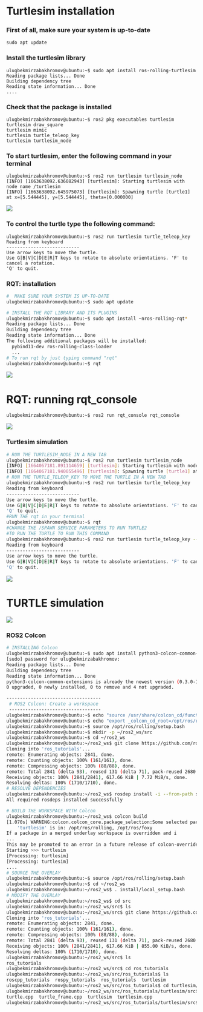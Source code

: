 # Turtlesim installation

### First of all, make sure your system is up-to-date
```
sudo apt update
```
### Install the turtlesim library
```
ulugbekmirzabakhromov@ubuntu:~$ sudo apt install ros-rolling-turtlesim
Reading package lists... Done
Building dependency tree       
Reading state information... Done
....
```
### Check that the package is installed
```
ulugbekmirzabakhromov@ubuntu:~$ ros2 pkg executables turtlesim
turtlesim draw_square
turtlesim mimic
turtlesim turtle_teleop_key
turtlesim turtlesim_node
```
### To start turtlesim, enter the following command in your terminal
```
ulugbekmirzabakhromov@ubuntu:~$ ros2 run turtlesim turtlesim_node
[INFO] [1663638092.636082943] [turtlesim]: Starting turtlesim with node name /turtlesim
[INFO] [1663638092.645975073] [turtlesim]: Spawning turtle [turtle1] at x=[5.544445], y=[5.544445], theta=[0.000000]
```
![](https://github.com/ULUGBEK12194914/turtlesim_project/blob/main/screenshots/Screen%20Shot%202022-09-21%20at%2014.03.15.png)
### To control the turtle type the following command:
```
ulugbekmirzabakhromov@ubuntu:~$ ros2 run turtlesim turtle_teleop_key
Reading from keyboard
---------------------------
Use arrow keys to move the turtle.
Use G|B|V|C|D|E|R|T keys to rotate to absolute orientations. 'F' to cancel a rotation.
'Q' to quit.
```
### RQT: installation
```bash
#  MAKE SURE YOUR SYSTEM IS UP-TO-DATE
ulugbekmirzabakhromov@ubuntu:~$ sudo apt update

# INSTALL THE RQT LIBRARY AND ITS PLUGINS
ulugbekmirzabakhromov@ubuntu:~$ sudo apt install ~nros-rolling-rqt*
Reading package lists... Done
Building dependency tree       
Reading state information... Done
The following additional packages will be installed:
  pybind11-dev ros-rolling-class-loader
  ...
# To run rqt by just typing command "rqt"
ulugbekmirzabakhromov@ubuntu:~$ rqt
```
![](https://github.com/ULUGBEK12194914/turtlesim_project/blob/main/screenshots/Screen%20Shot%202022-09-21%20at%2018.40.15.png)
# RQT: running rqt_console
```
ulugbekmirzabakhromov@ubuntu:~$ ros2 run rqt_console rqt_console
```
![](https://github.com/ULUGBEK12194914/turtlesim_project/blob/main/screenshots/Screen%20Shot%202022-09-21%20at%2021.45.00.png)
### Turtlesim simulation
```bash
# RUN THE TURTLESIM_NODE IN A NEW TAB
ulugbekmirzabakhromov@ubuntu:~$ ros2 run turtlesim turtlesim_node
[INFO] [1664067181.891114659] [turtlesim]: Starting turtlesim with node name /turtlesim
[INFO] [1664067181.940055496] [turtlesim]: Spawning turtle [turtle1] at x=[5.544445], y=[5.544445], theta=[0.000000]
# RUN THE TURTLE_TELEOP_KEY TO MOVE THE TURTLE IN A NEW TAB
ulugbekmirzabakhromov@ubuntu:~$ ros2 run turtlesim turtle_teleop_key
Reading from keyboard
---------------------------
Use arrow keys to move the turtle.
Use G|B|V|C|D|E|R|T keys to rotate to absolute orientations. 'F' to cancel a rotation.
'Q' to quit.
#RUN THE rqt in your terminal
ulugbekmirzabakhromov@ubuntu:~$ rqt
#CHANGE THE /SPAWN SERVICE PARAMETERS TO RUN TURTLE2
#TO RUN THE TURTLE TO RUN THIS COMMAND
ulugbekmirzabakhromov@ubuntu:~$ ros2 run turtlesim turtle_teleop_key --ros-args --remap turtle1/cmd_vel:=turtle2/cmd_vel
Reading from keyboard
---------------------------
Use arrow keys to move the turtle.
Use G|B|V|C|D|E|R|T keys to rotate to absolute orientations. 'F' to cancel a rotation.
'Q' to quit.
```
![](https://github.com/ULUGBEK12194914/turtlesim_project/blob/main/screenshots/Screen%20Shot%202022-09-25%20at%2010.11.58.png)
# TURTLE simulation
![](https://github.com/ULUGBEK12194914/turtlesim_project/blob/main/screenshots/Peek%202022-09-24%2018-24.gif)
### ROS2 Colcon
```bash
# INSTALLING Colcon
ulugbekmirzabakhromov@ubuntu:~$ sudo apt install python3-colcon-common-extensions
[sudo] password for ulugbekmirzabakhromov: 
Reading package lists... Done
Building dependency tree       
Reading state information... Done
python3-colcon-common-extensions is already the newest version (0.3.0-1).
0 upgraded, 0 newly installed, 0 to remove and 4 not upgraded.

-----------------------------------
 # ROS2 Colcon: Create a workspace
 ----------------------------------
ulugbekmirzabakhromov@ubuntu:~$ echo "source /usr/share/colcon_cd/function/colcon_cd.sh" >> ~/.bashrc
ulugbekmirzabakhromov@ubuntu:~$ echo "export _colcon_cd_root=/opt/ros/rolling/" >> ~/.bashrc
ulugbekmirzabakhromov@ubuntu:~$ source /opt/ros/rolling/setup.bash
ulugbekmirzabakhromov@ubuntu:~$ mkdir -p ~/ros2_ws/src
ulugbekmirzabakhromov@ubuntu:~$ cd ~/ros2_ws
ulugbekmirzabakhromov@ubuntu:~/ros2_ws$ git clone https://github.com/ros/ros_tutorials.git -b rolling-devel
Cloning into 'ros_tutorials'...
remote: Enumerating objects: 2841, done.
remote: Counting objects: 100% (161/161), done.
remote: Compressing objects: 100% (88/88), done.
remote: Total 2841 (delta 93), reused 131 (delta 71), pack-reused 2680
Receiving objects: 100% (2841/2841), 617.66 KiB | 7.72 MiB/s, done.
Resolving deltas: 100% (1710/1710), done.
# RESOLVE DEPENDENCIES
ulugbekmirzabakhromov@ubuntu:~/ros2_ws$ rosdep install -i --from-path src --rosdistro rolling -y
All required rosdeps installed successfully

# BUILD THE WORKSPACE WITH Colcon
ulugbekmirzabakhromov@ubuntu:~/ros2_ws$ colcon build
[1.070s] WARNING:colcon.colcon_core.package_selection:Some selected packages are already built in one or more underlay workspaces:
	'turtlesim' is in: /opt/ros/rolling, /opt/ros/foxy
If a package in a merged underlay workspace is overridden and i
...
This may be promoted to an error in a future release of colcon-override-check.
Starting >>> turtlesim
[Processing: turtlesim]                             
[Processing: turtlesim] 
....
# SOURCE THE OVERLAY
ulugbekmirzabakhromov@ubuntu:~$ source /opt/ros/rolling/setup.bash
ulugbekmirzabakhromov@ubuntu:~$ cd ~/ros2_ws
ulugbekmirzabakhromov@ubuntu:~/ros2_ws$ . install/local_setup.bash
# MODIFY THE OVERLAY
ulugbekmirzabakhromov@ubuntu:~/ros2_ws$ cd src
ulugbekmirzabakhromov@ubuntu:~/ros2_ws/src$ ls
ulugbekmirzabakhromov@ubuntu:~/ros2_ws/src$ git clone https://github.com/ros/ros_tutorials
Cloning into 'ros_tutorials'...
remote: Enumerating objects: 2841, done.
remote: Counting objects: 100% (161/161), done.
remote: Compressing objects: 100% (88/88), done.
remote: Total 2841 (delta 93), reused 131 (delta 71), pack-reused 2680
Receiving objects: 100% (2841/2841), 617.66 KiB | 855.00 KiB/s, done.
Resolving deltas: 100% (1710/1710), done.
ulugbekmirzabakhromov@ubuntu:~/ros2_ws/src$ ls
ros_tutorials
ulugbekmirzabakhromov@ubuntu:~/ros2_ws/src$ cd ros_tutorials
ulugbekmirzabakhromov@ubuntu:~/ros2_ws/src/ros_tutorials$ ls
roscpp_tutorials  rospy_tutorials  ros_tutorials  turtlesim
ulugbekmirzabakhromov@ubuntu:~/ros2_ws/src/ros_tutorials$ cd turtlesim/src
ulugbekmirzabakhromov@ubuntu:~/ros2_ws/src/ros_tutorials/turtlesim/src$ ls
turtle.cpp  turtle_frame.cpp  turtlesim  turtlesim.cpp
ulugbekmirzabakhromov@ubuntu:~/ros2_ws/src/ros_tutorials/turtlesim/src$ nano turtle_frame.cpp
```


